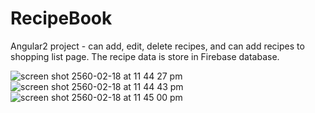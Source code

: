 # RecipeBook

Angular2 project - can add, edit, delete recipes, and can add recipes to shopping list page. The recipe data is store in Firebase database. 

![screen shot 2560-02-18 at 11 44 27 pm](https://cloud.githubusercontent.com/assets/3277669/23094940/62173a70-f634-11e6-937c-a8c2698c5ee5.png)
![screen shot 2560-02-18 at 11 44 43 pm](https://cloud.githubusercontent.com/assets/3277669/23094941/62174e02-f634-11e6-8c89-dd3257f3bb60.png)
![screen shot 2560-02-18 at 11 45 00 pm](https://cloud.githubusercontent.com/assets/3277669/23094939/621724cc-f634-11e6-8c69-88569f164e87.png)
